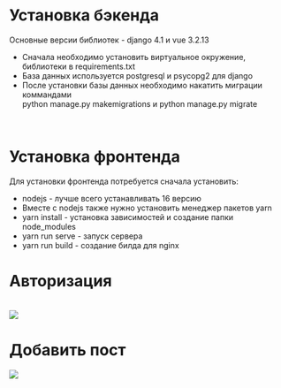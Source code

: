 
# Установка бэкенда
Основные версии библиотек - django 4.1 и vue 3.2.13
<ul>
  <li> Сначала необходимо установить виртуальное окружение, библиотеки в requirements.txt </li>
  <li> База данных используется postgresql и psycopg2 для django </li>
  <li> После установки базы данных необходимо накатить миграции коммандами </li>
    <span>python manage.py makemigrations и python manage.py migrate</span> 
</ul>
<br/>

# Установка фронтенда
Для установки фронтенда потребуется сначала установить:
<ul>
  <li> nodejs - лучше всего устанавливать 16 версию </li>
  <li> Вместе с nodejs также нужно установить менеджер пакетов yarn </li>
  <li> yarn install - установка зависимостей и создание папки node_modules </li>
  <li> yarn run serve - запуск сервера </li>
  <li> yarn run build - создание билда для nginx </li>
</ul>

# Авторизация
<br/>
<img src="https://user-images.githubusercontent.com/17770070/198118054-91962264-2c85-4041-84fa-833181dcbf3c.png">

<br/>

# Добавить пост
<img src="https://user-images.githubusercontent.com/17770070/198118478-2752f229-d575-4ec4-9ff3-109c4e8fb59f.png">
